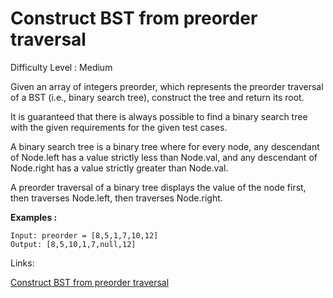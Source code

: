 # Construct BST from preorder traversal

Difficulty Level : Medium

Given an array of integers preorder, which represents the preorder traversal of a BST (i.e., binary search tree), construct the tree and return its root.

It is guaranteed that there is always possible to find a binary search tree with the given requirements for the given test cases.

A binary search tree is a binary tree where for every node, any descendant of Node.left has a value strictly less than Node.val, and any descendant of Node.right has a value strictly greater than Node.val.

A preorder traversal of a binary tree displays the value of the node first, then traverses Node.left, then traverses Node.right.

**Examples :**

```
Input: preorder = [8,5,1,7,10,12]
Output: [8,5,10,1,7,null,12]
```

Links:

[Construct BST from preorder traversal](https://leetcode.com/problems/construct-binary-search-tree-from-preorder-traversal/description/)